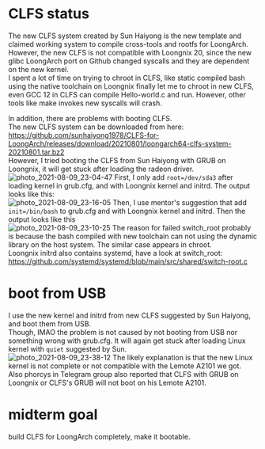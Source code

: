 # CLFS status
The new CLFS system created by Sun Haiyong is the new template and claimed working system to compile cross-tools and rootfs for LoongArch.  
However, the new CLFS is not compatible with Loongnix 20, since the new glibc LoongArch port on Github changed syscalls and they are dependent on the new kernel.  
I spent a lot of time on trying to chroot in CLFS, like static compiled bash using the native toolchain on Loongnix finally let me to chroot in new CLFS, even GCC 12 in CLFS can compile Hello-world.c and run. However, other tools like make invokes new syscalls will crash.  

In addition, there are problems with booting CLFS.  
The new CLFS system can be downloaded from here: https://github.com/sunhaiyong1978/CLFS-for-LoongArch/releases/download/20210801/loongarch64-clfs-system-20210801.tar.bz2  
However, I tried booting the CLFS from Sun Haiyong with GRUB on Loongnix, it will get stuck after loading the radeon driver.  
![photo_2021-08-09_23-04-47](https://user-images.githubusercontent.com/53088781/128760292-ee4a7187-6d28-46b1-91c3-38a39f8715ae.jpg)
First, I only add `root=/dev/sda3` after loading kernel in grub.cfg, and with Loongnix kernel and initrd. The output looks like this:  
![photo_2021-08-09_23-16-05](https://user-images.githubusercontent.com/53088781/128761675-17a7d2ad-7658-4ffb-a596-d29fccc0886b.jpg)
Then, I use mentor's suggestion that add `init=/bin/bash` to grub.cfg and with Loongnix kernel and initrd. Then the output looks like this  
![photo_2021-08-09_23-10-25](https://user-images.githubusercontent.com/53088781/128760987-7cc18afb-e534-4b6e-8042-440d2b7f0ed1.jpg)
The reason for failed switch_root probably is because the bash compiled with new toolchain can not using the dynamic library on the host system. The similar case appears in chroot.   
Loongnix initrd also contains systemd, have a look at switch_root: https://github.com/systemd/systemd/blob/main/src/shared/switch-root.c  

# boot from USB

I use the new kernel and initrd from new CLFS suggested by Sun Haiyong, and boot them from USB.  
Though, IMAO the problem is not caused by not booting from USB nor something wrong with grub.cfg.
It will again get stuck after loading Linux kernel with `quiet` suggested by Sun.  
![photo_2021-08-09_23-38-12](https://user-images.githubusercontent.com/53088781/128764160-8ecbc64d-9757-45cc-9073-46037af2ad8e.jpg)
The likely explanation is that the new Linux kernel is not complete or not compatible with the Lemote A2101 we got.  
Also phorcys in Telegram group also reported that CLFS with GRUB on Loongnix or CLFS's GRUB will not boot on his Lemote A2101.  

# midterm goal

build CLFS for LoongArch completely, make it bootable.

# 
